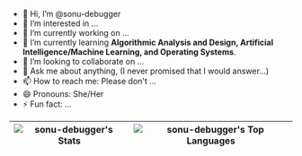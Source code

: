 - 👋 Hi, I’m @sonu-debugger
- 👀 I’m interested in ...
- 🔭 I’m currently working on ...
- 🌱 I’m currently learning **Algorithmic Analysis and Design, Artificial Intelligence/Machine Learning, and Operating Systems**.
- 💞️ I’m looking to collaborate on ...
- 💬 Ask me about anything, (I never promised that I would answer...)
- 📫 How to reach me: Please don't ...
- 😄 Pronouns: She/Her
- ⚡ Fun fact: ...


| ![sonu-debugger's Stats](https://github-readme-stats.vercel.app/api?username=sonu-debugger&theme=default&show_icons=true&hide_border=true&count_private=true)  | ![sonu-debugger's Top Languages](https://github-readme-stats.vercel.app/api/top-langs/?username=sonu-debugger&theme=default&show_icons=true&hide_border=true&layout=compact)  |
| ------------- | ------------- |

<!---
sonu-debugger/sonu-debugger is a ✨ special ✨ repository because its `README.md` (this file) appears on your GitHub profile.
You can click the Preview link to take a look at your changes.
--->
